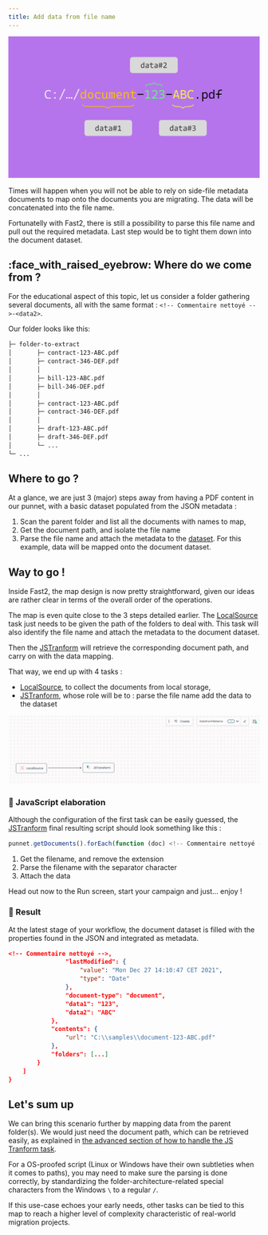 ```yaml
---
title: Add data from file name
---
```


![Data from file name cover](../assets/img/cookbooks/dataFromFilename_cover.png)

Times will happen when you will not be able to rely on side-file metadata documents to map onto the documents you are migrating. The data will be concatenated into the file name.

Fortunatelly with Fast2, there is still a possibility to parse this file name and pull out the required metadata. Last step would be to tight them down into the document dataset.

## :face_with_raised_eyebrow: Where do we come from ?

For the educational aspect of this topic, let us consider a folder gathering several documents, all with the same format : `<!-- Commentaire nettoyé -->-<data2>`.

Our folder looks like this:


```txt
├─ folder-to-extract
│       ├─ contract-123-ABC.pdf
│       ├─ contract-346-DEF.pdf
│       │             
│       ├─ bill-123-ABC.pdf
│       ├─ bill-346-DEF.pdf
│       │ 
│       ├─ contract-123-ABC.pdf
│       ├─ contract-346-DEF.pdf
│       │             
│       ├─ draft-123-ABC.pdf
│       ├─ draft-346-DEF.pdf
│       └─ ...
└─ ...
```

## Where to go ?

At a glance, we are just 3 (major) steps away from having a PDF content in our punnet, with a basic dataset populated from the JSON metadata :

1. Scan the parent folder and list all the documents with names to map,
1. Get the document path, and isolate the file name
1. Parse the file name and attach the metadata to the [dataset](../getting-started/overall-concepts.md#dataset). For this example, data will be mapped onto the document dataset.




## Way to go !

Inside Fast2, the map design is now pretty straightforward, given our ideas are rather clear in terms of the overall order of the operations.

The map is even quite close to the 3 steps detailed earlier. The [LocalSource](../catalog/source.md#LocalSource) task just needs to be given the path of the folders to deal with. This task will also identify the file name and attach the metadata to the document dataset.

Then the [JSTranform](../catalog/transformer.md#JSTransform) will retrieve the corresponding document path, and carry on with the data mapping.

That way, we end up with 4 tasks :

- [LocalSource](../catalog/source.md#LocalSource), to collect the documents from local storage,
- [JSTranform](../catalog/transformer.md#JSTransform), whose role will be to :
  parse the file name
  add the data to the dataset



![Map to build for data extraction](../assets/img/cookbooks/dataFromFilename_map2025.png)




### :test_tube: JavaScript elaboration

Although the configuration of the first task can be easily guessed, the [JSTranform](../catalog/transformer.md#JSTransform) final resulting script should look something like this :

```js
punnet.getDocuments().forEach(function (doc) <!-- Commentaire nettoyé -->);
```

1.  Get the filename, and remove the extension
2.  Parse the filename with the separator character
3.  Attach the data




Head out now to the Run screen, start your campaign and just... enjoy !

### :checkered_flag: Result

At the latest stage of your workflow, the document dataset is filled with the properties found in the JSON and integrated as metadata.

```json {17-19}
<!-- Commentaire nettoyé -->,
				"lastModified": {
					"value": "Mon Dec 27 14:10:47 CET 2021",
					"type": "Date"
				},
				"document-type": "document",
				"data1": "123",
				"data2": "ABC"
			},
			"contents": {
				"url": "C:\\samples\\document-123-ABC.pdf"
			},
			"folders": [...]
		}
	]
}
```

## Let's sum up

We can bring this scenario further by mapping data from the parent folder(s). We would just need the document path, which can be retrieved easily, as explained in [the advanced section of how to handle the JS Tranform task](../advanced/javascript.md).

For a OS-proofed script (Linux or Windows have their own subtleties when it comes to paths), you may need to make sure the parsing is done correctly, by standardizing the folder-architecture-related special characters from the Windows `\` to a regular `/`.

If this use-case echoes your early needs, other tasks can be tied to this map to reach a higher level of complexity characteristic of real-world migration projects.
